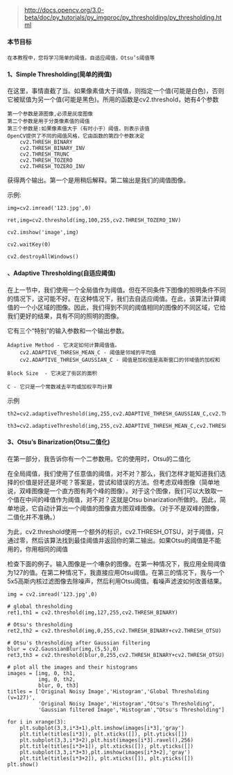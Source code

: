 >http://docs.opencv.org/3.0-beta/doc/py_tutorials/py_imgproc/py_thresholding/py_thresholding.html

#### 本节目标
```
在本教程中，您将学习简单的阈值，自适应阈值，Otsu’s阈值等
```

#### 1、Simple Thresholding(简单的阀值)

在这里，事情直截了当。如果像素值大于阈值，则指定一个值(可能是白色)，否则它被赋值为另一个值(可能是黑色)。所用的函数是cv2.threshold，她有4个参数
```
第一个参数是源图像,必须是灰度图像
第二个参数是用于分类像素值的阈值
第三个参数是:如果像素值大于（有时小于）阈值，则表示该值
OpenCV提供了不同的阈值风格，它由函数的第四个参数决定
    cv2.THRESH_BINARY
    cv2.THRESH_BINARY_INV
    cv2.THRESH_TRUNC
    cv2.THRESH_TOZERO
    cv2.THRESH_TOZERO_INV
```

获得两个输出。第一个是用稍后解释。第二输出是我们的阈值图像。

示例:
```
img=cv2.imread('123.jpg',0)

ret,img=cv2.threshold(img,100,255,cv2.THRESH_TOZERO_INV)

cv2.imshow('image',img)

cv2.waitKey(0)

cv2.destroyAllWindows()
```

#### 、Adaptive Thresholding(自适应阈值)

在上一节中，我们使用一个全局值作为阈值。但在不同条件下图像的照明条件不同的情况下，这可能不好。在这种情况下，我们去自适应阈值。在此，该算法计算阈值的一个小区域的图像。因此，我们得到不同的阈值相同的图像的不同区域，它给我们更好的结果，具有不同的照明的图像。

它有三个“特别”的输入参数和一个输出参数。
```
Adaptive Method - 它决定如何计算阈值值。
    cv2.ADAPTIVE_THRESH_MEAN_C - 阈值是邻域的平均值
    cv2.ADAPTIVE_THRESH_GAUSSIAN_C - 阈值是加权值是高斯窗口的邻域值的加权和

Block Size  - 它决定了街区的面积

C - 它只是一个常数减去平均或加权平均计算
```

示例
```
th2=cv2.adaptiveThreshold(img,255,cv2.ADAPTIVE_THRESH_GAUSSIAN_C,cv2.THRESH_BINARY,11,2)

th3=cv2.adaptiveThreshold(img,255,cv2.ADAPTIVE_THRESH_MEAN_C,cv2.THRESH_BINARY,11,2)
```

#### 3、Otsu’s Binarization(Otsu二值化)

在第一部分，我告诉你有一个二参数用。它的使用时，Otsu的二值化

在全局阈值，我们使用了任意值的阈值，对不对？那么，我们怎样才能知道我们选择的价值是好还是坏呢？答案是，尝试和错误的方法。但考虑双峰图像（简单地说，双峰图像是一个直方图有两个峰的图像）。对于这个图像，我们可以大致取一个值在中间的峰值作为阈值，对不对？这就是Otsu binarization所做的。因此，简单地说，它自动计算出一个阈值的图像直方图双峰图像。（对于不是双峰的图像，二值化并不准确。）

为此，cv2.threshold使用一个额外的标识，cv2.THRESH_OTSU，对于阈值，只通过零，然后该算法找到最佳阈值并返回你的第二输出。如果Otsu的阈值是不能用的，你用相同的阈值

检查下面的例子。输入图像是一个嘈杂的图像。在第一种情况下，我应用全局阈值为127的值。在第二种情况下，我直接应用Otsu阈值。在第三的情况下，我与一个5x5高斯内核过滤图像去除噪声，然后利用Otsu阈值。看噪声滤波如何改善结果。

```
img = cv2.imread('123.jpg',0)

# global thresholding
ret1,th1 = cv2.threshold(img,127,255,cv2.THRESH_BINARY)

# Otsu's thresholding
ret2,th2 = cv2.threshold(img,0,255,cv2.THRESH_BINARY+cv2.THRESH_OTSU)

# Otsu's thresholding after Gaussian filtering
blur = cv2.GaussianBlur(img,(5,5),0)
ret3,th3 = cv2.threshold(blur,0,255,cv2.THRESH_BINARY+cv2.THRESH_OTSU)

# plot all the images and their histograms
images = [img, 0, th1,
          img, 0, th2,
          blur, 0, th3]
titles = ['Original Noisy Image','Histogram','Global Thresholding (v=127)',
          'Original Noisy Image','Histogram',"Otsu's Thresholding",
          'Gaussian filtered Image','Histogram',"Otsu's Thresholding"]

for i in xrange(3):
    plt.subplot(3,3,i*3+1),plt.imshow(images[i*3],'gray')
    plt.title(titles[i*3]), plt.xticks([]), plt.yticks([])
    plt.subplot(3,3,i*3+2),plt.hist(images[i*3].ravel(),256)
    plt.title(titles[i*3+1]), plt.xticks([]), plt.yticks([])
    plt.subplot(3,3,i*3+3),plt.imshow(images[i*3+2],'gray')
    plt.title(titles[i*3+2]), plt.xticks([]), plt.yticks([])
plt.show()
```
